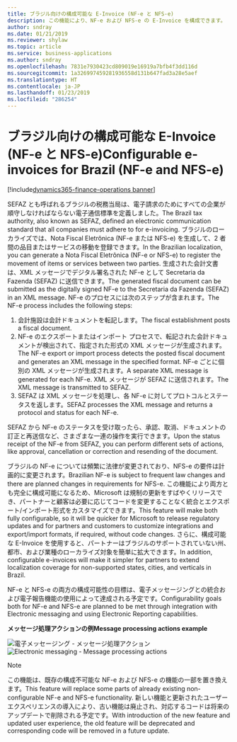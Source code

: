 ```yaml
---
title: ブラジル向けの構成可能な E-Invoice (NF-e と NFS-e)
description: この機能により、NF-e および NFS-e の E-Invoice を構成できます。
author: sndray
ms.date: 01/21/2019
ms.reviewer: shylaw
ms.topic: article
ms.service: business-applications
ms.author: sndray
ms.openlocfilehash: 7831e7930423cd809019e16919a7bfb4f3dd116d
ms.sourcegitcommit: 1a326997459281936558d131b647fad3a28e5aef
ms.translationtype: HT
ms.contentlocale: ja-JP
ms.lasthandoff: 01/23/2019
ms.locfileid: "286254"
---
```

#  <a name="configurable-e-invoices-for-brazil-nf-e-and-nfs-e"></a><span data-ttu-id="e8c5c-103">ブラジル向けの構成可能な E-Invoice (NF-e と NFS-e)</span><span class="sxs-lookup"><span data-stu-id="e8c5c-103">Configurable e-invoices for Brazil (NF-e and NFS-e)</span></span> 
[!include[dynamics365-finance-operations banner](../includes/dynamics365-finance-operations.md)]


<span data-ttu-id="e8c5c-104">SEFAZ とも呼ばれるブラジルの税務当局は、電子請求のためにすべての企業が順守しなければならない電子通信標準を定義しました。</span><span class="sxs-lookup"><span data-stu-id="e8c5c-104">The Brazil tax authority, also known as SEFAZ, defined an electronic communication standard that all companies must adhere to for e-invoicing.</span></span> <span data-ttu-id="e8c5c-105">ブラジルのローカライズでは、Nota Fiscal Eletrônica (NF-e または NFS-e) を生成して、2 者間の品目またはサービスの移動を登録できます。</span><span class="sxs-lookup"><span data-stu-id="e8c5c-105">In the Brazilian localization, you can generate a Nota Fiscal Eletrônica (NF-e or NFS-e) to register the movement of items or services between two parties.</span></span> <span data-ttu-id="e8c5c-106">生成された会計文書は、XML メッセージでデジタル署名された NF-e として Secretaria da Fazenda (SEFAZ) に送信できます。</span><span class="sxs-lookup"><span data-stu-id="e8c5c-106">The generated fiscal document can be submitted as the digitally signed NF-e to the Secretaria da Fazenda (SEFAZ) in an XML message.</span></span> <span data-ttu-id="e8c5c-107">NF-e のプロセスには次のステップが含まれます。</span><span class="sxs-lookup"><span data-stu-id="e8c5c-107">The NF-e process includes the following steps:</span></span>

1. <span data-ttu-id="e8c5c-108">会計施設は会計ドキュメントを転記します。</span><span class="sxs-lookup"><span data-stu-id="e8c5c-108">The fiscal establishment posts a fiscal document.</span></span>
2. <span data-ttu-id="e8c5c-109">NF-e のエクスポートまたはインポート プロセスで、転記された会計ドキュメントが検出されて、指定された形式の XML メッセージが生成されます。</span><span class="sxs-lookup"><span data-stu-id="e8c5c-109">The NF-e export or import process detects the posted fiscal document and generates an XML message in the specified format.</span></span> <span data-ttu-id="e8c5c-110">NF-e ごとに個別の XML メッセージが生成されます。</span><span class="sxs-lookup"><span data-stu-id="e8c5c-110">A separate XML message is generated for each NF-e.</span></span> <span data-ttu-id="e8c5c-111">XML メッセージが SEFAZ に送信されます。</span><span class="sxs-lookup"><span data-stu-id="e8c5c-111">The XML message is transmitted to SEFAZ.</span></span>
3. <span data-ttu-id="e8c5c-112">SEFAZ は XML メッセージを処理し、各 NF-e に対してプロトコルとステータスを返します。</span><span class="sxs-lookup"><span data-stu-id="e8c5c-112">SEFAZ processes the XML message and returns a protocol and status for each NF-e.</span></span>

<span data-ttu-id="e8c5c-113">SEFAZ から NF-e のステータスを受け取ったら、承認、取消、ドキュメントの訂正と再送信など、さまざまな一連の操作を実行できます。</span><span class="sxs-lookup"><span data-stu-id="e8c5c-113">Upon the status receipt of the NF-e from SEFAZ, you can perform different sets of actions, like approval, cancellation or correction and resending of the document.</span></span>

<span data-ttu-id="e8c5c-114">ブラジルの NF-e については頻繁に法律が変更されており、NFS-e の要件は計画的に変更されます。</span><span class="sxs-lookup"><span data-stu-id="e8c5c-114">Brazilian NF-e is subject to frequent law changes and there are planned changes in requirements for NFS-e.</span></span> <span data-ttu-id="e8c5c-115">この機能により両方とも完全に構成可能になるため、Microsoft は規制の更新をすばやくリリースでき、パートナーと顧客は必要に応じてコードを変更することなく統合とエクスポート/インポート形式をカスタマイズできます。</span><span class="sxs-lookup"><span data-stu-id="e8c5c-115">This feature will make both fully configurable, so it will be quicker for Microsoft to release regulatory updates and for partners and customers to customize integrations and export/import formats, if required, without code changes.</span></span> <span data-ttu-id="e8c5c-116">さらに、構成可能な E-Invoice を使用すると、パートナーはブラジルのサポートされていない州、都市、および業種のローカライズ対象を簡単に拡大できます。</span><span class="sxs-lookup"><span data-stu-id="e8c5c-116">In addition, configurable e-invoices will make it simpler for partners to extend localization coverage for non-supported states, cities, and verticals in Brazil.</span></span>

<span data-ttu-id="e8c5c-117">NF-e と NFS-e の両方の構成可能性の目標は、電子メッセージングとの統合および電子報告機能の使用によって達成される予定です。</span><span class="sxs-lookup"><span data-stu-id="e8c5c-117">Configurability goals both for NF-e and NFS-e are planned to be met through integration with Electronic messaging and using Electronic Reporting capabilities.</span></span> 

<span data-ttu-id="e8c5c-118">**メッセージ処理アクションの例**</span><span class="sxs-lookup"><span data-stu-id="e8c5c-118">**Message processing actions example**</span></span>

<span data-ttu-id="e8c5c-119">![電子メッセージング - メッセージ処理アクション](media/Configurable_EM_1.png "電子メッセージング - メッセージ処理アクション")</span><span class="sxs-lookup"><span data-stu-id="e8c5c-119">![Electronic messaging - Message processing actions](media/Configurable_EM_1.png "Electronic messaging - Message processing actions")</span></span>

> [!NOTE]
> <span data-ttu-id="e8c5c-120">この機能は、既存の構成不可能な NF-e および NFS-e の機能の一部を置き換えます。</span><span class="sxs-lookup"><span data-stu-id="e8c5c-120">This feature will replace some parts of already existing non-configurable NF-e and NFS-e functionality.</span></span> <span data-ttu-id="e8c5c-121">新しい機能と更新されたユーザー エクスペリエンスの導入により、古い機能は廃止され、対応するコードは将来のアップデートで削除される予定です。</span><span class="sxs-lookup"><span data-stu-id="e8c5c-121">With introduction of the new feature and updated user experience, the old feature will be deprecated and corresponding code will be removed in a future update.</span></span>
